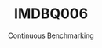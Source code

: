 ---
layout: default
title: IMDBQ006
subtitle: Continuous Benchmarking
selected: IMDB
expanded: Benchmarking
benchmark: /individual_results/IMDBQ006.html
---